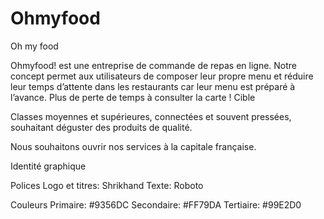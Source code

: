 # Ohmyfood
Oh my food

Ohmyfood! est une entreprise de commande de repas en ligne. Notre concept permet aux
utilisateurs de composer leur propre menu et réduire leur temps d’attente dans les
restaurants car leur menu est préparé à l’avance. Plus de perte de temps à consulter la carte
!
Cible

Classes moyennes et supérieures, connectées et souvent pressées, souhaitant déguster des
produits de qualité.

Nous souhaitons ouvrir nos services à la capitale française.

Identité graphique

Polices
Logo et titres: Shrikhand
Texte: Roboto

Couleurs
Primaire: #9356DC 
Secondaire: #FF79DA
Tertiaire: #99E2D0

